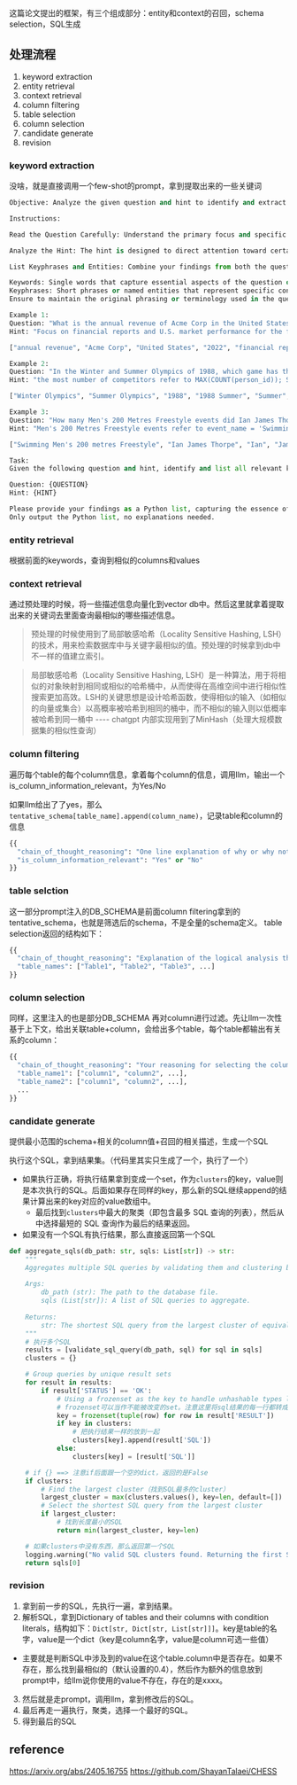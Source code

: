 这篇论文提出的框架，有三个组成部分：entity和context的召回，schema selection，SQL生成

## 处理流程
1. keyword extraction
2. entity retrieval
3. context retrieval
4. column filtering
5. table selection
6. column selection
7. candidate generate
8. revision

### keyword extraction
没啥，就是直接调用一个few-shot的prompt，拿到提取出来的一些关键词
```python
Objective: Analyze the given question and hint to identify and extract keywords, keyphrases, and named entities. These elements are crucial for understanding the core components of the inquiry and the guidance provided. This process involves recognizing and isolating significant terms and phrases that could be instrumental in formulating searches or queries related to the posed question.

Instructions:

Read the Question Carefully: Understand the primary focus and specific details of the question. Look for any named entities (such as organizations, locations, etc.), technical terms, and other phrases that encapsulate important aspects of the inquiry.

Analyze the Hint: The hint is designed to direct attention toward certain elements relevant to answering the question. Extract any keywords, phrases, or named entities that could provide further clarity or direction in formulating an answer.

List Keyphrases and Entities: Combine your findings from both the question and the hint into a single Python list. This list should contain:

Keywords: Single words that capture essential aspects of the question or hint.
Keyphrases: Short phrases or named entities that represent specific concepts, locations, organizations, or other significant details.
Ensure to maintain the original phrasing or terminology used in the question and hint.

Example 1:
Question: "What is the annual revenue of Acme Corp in the United States for 2022?"
Hint: "Focus on financial reports and U.S. market performance for the fiscal year 2022."

["annual revenue", "Acme Corp", "United States", "2022", "financial reports", "U.S. market performance", "fiscal year"]

Example 2:
Question: "In the Winter and Summer Olympics of 1988, which game has the most number of competitors? Find the difference of the number of competitors between the two games."
Hint: "the most number of competitors refer to MAX(COUNT(person_id)); SUBTRACT(COUNT(person_id where games_name = '1988 Summer'), COUNT(person_id where games_name = '1988 Winter'));"

["Winter Olympics", "Summer Olympics", "1988", "1988 Summer", "Summer", "1988 Winter", "Winter", "number of competitors", "difference", "MAX(COUNT(person_id))", "games_name", "person_id"]

Example 3:
Question: "How many Men's 200 Metres Freestyle events did Ian James Thorpe compete in?"
Hint: "Men's 200 Metres Freestyle events refer to event_name = 'Swimming Men''s 200 metres Freestyle'; events compete in refers to event_id;"

["Swimming Men's 200 metres Freestyle", "Ian James Thorpe", "Ian", "James", "Thorpe", "compete in", "event_name", "event_id"]

Task:
Given the following question and hint, identify and list all relevant keywords, keyphrases, and named entities.

Question: {QUESTION}
Hint: {HINT}

Please provide your findings as a Python list, capturing the essence of both the question and hint through the identified terms and phrases. 
Only output the Python list, no explanations needed. 

```
### entity retrieval
根据前面的keywords，查询到相似的columns和values

### context retrieval
通过预处理的时候，将一些描述信息向量化到vector db中。然后这里就拿着提取出来的关键词去里面查询最相似的哪些描述信息。

> 预处理的时候使用到了局部敏感哈希（Locality Sensitive Hashing, LSH）的技术，用来检索数据库中与关键字最相似的值。预处理的时候拿到db中不一样的值建立索引。

> 局部敏感哈希（Locality Sensitive Hashing, LSH）是一种算法，用于将相似的对象映射到相同或相似的哈希桶中，从而使得在高维空间中进行相似性搜索更加高效。LSH的关键思想是设计哈希函数，使得相似的输入（如相似的向量或集合）以高概率被哈希到相同的桶中，而不相似的输入则以低概率被哈希到同一桶中 ---- chatgpt
> 内部实现用到了MinHash（处理大规模数据集的相似性查询）


### column filtering
遍历每个table的每个column信息，拿着每个column的信息，调用llm，输出一个is_column_information_relevant，为Yes/No

如果llm给出了了yes，那么`tentative_schema[table_name].append(column_name)`，记录table和column的信息
```python
{{
  "chain_of_thought_reasoning": "One line explanation of why or why not the column information is relevant to the question and the hint.",
  "is_column_information_relevant": "Yes" or "No"
}}
```

<div></div>

### table selction
这一部分prompt注入的DB_SCHEMA是前面column filtering拿到的tentative_schema，也就是筛选后的schema，不是全量的schema定义。
table selection返回的结构如下：
```python
{{
  "chain_of_thought_reasoning": "Explanation of the logical analysis that led to the selection of the tables.",
  "table_names": ["Table1", "Table2", "Table3", ...]
}}
```

### column selection
同样，这里注入的也是部分DB_SCHEMA
再对column进行过滤。先让llm一次性基于上下文，给出关联table+column，会给出多个table，每个table都输出有关系的column：
```python
{{
  "chain_of_thought_reasoning": "Your reasoning for selecting the columns, be concise and clear.",
  "table_name1": ["column1", "column2", ...],
  "table_name2": ["column1", "column2", ...],
  ...
}}
```

### candidate generate
提供最小范围的schema+相关的column值+召回的相关描述，生成一个SQL

执行这个SQL，拿到结果集。（代码里其实只生成了一个，执行了一个）
- 如果执行正确，将执行结果拿到变成一个set，作为`clusters`的key，value则是本次执行的SQL。后面如果存在同样的key，那么新的SQL继续append的结果计算出来的key对应的value数组中。
	- 最后找到`clusters`中最大的聚类（即包含最多 SQL 查询的列表），然后从中选择最短的 SQL 查询作为最后的结果返回。
- 如果没有一个SQL有执行结果，那么直接返回第一个SQL
```python
def aggregate_sqls(db_path: str, sqls: List[str]) -> str:
    """
    Aggregates multiple SQL queries by validating them and clustering based on result sets.
    
    Args:
        db_path (str): The path to the database file.
        sqls (List[str]): A list of SQL queries to aggregate.
        
    Returns:
        str: The shortest SQL query from the largest cluster of equivalent queries.
    """
    # 执行多个SQL
    results = [validate_sql_query(db_path, sql) for sql in sqls]
    clusters = {}

    # Group queries by unique result sets
    for result in results:
        if result['STATUS'] == 'OK':
            # Using a frozenset as the key to handle unhashable types like lists
            # frozenset可以当作不能被改变的set。注意这里将sql结果的每一行都转成了tuple，set中放的是一个个的tuple，然后这个frozenset可以作为dict的key
            key = frozenset(tuple(row) for row in result['RESULT'])
            if key in clusters:
	            # 把执行结果一样的放到一起
                clusters[key].append(result['SQL'])
            else:
                clusters[key] = [result['SQL']]

	# if {} ==> 注意if后面跟一个空的dict，返回的是False
    if clusters:
        # Find the largest cluster（找到SQL最多的cluster）
        largest_cluster = max(clusters.values(), key=len, default=[])
        # Select the shortest SQL query from the largest cluster
        if largest_cluster:
	        # 找到长度最小的SQL
            return min(largest_cluster, key=len)

	# 如果clusters中没有东西，那么返回第一个SQL
    logging.warning("No valid SQL clusters found. Returning the first SQL query.")
    return sqls[0]

```

### revision
1. 拿到前一步的SQL，先执行一遍，拿到结果。
2. 解析SQL，拿到Dictionary of tables and their columns with condition literals，结构如下：`Dict[str, Dict[str, List[str]]]`。key是table的名字，value是一个dict（key是column名字，value是column可选一些值）
- 主要就是判断SQL中涉及到的value在这个table.column中是否存在。如果不存在，那么找到最相似的（默认设置的0.4），然后作为额外的信息放到prompt中，给llm说你使用的value不存在，存在的是xxxx。

3. 然后就是走prompt，调用llm，拿到修改后的SQL。
4. 最后再走一遍执行，聚类，选择一个最好的SQL。
5. 得到最后的SQL


## reference
https://arxiv.org/abs/2405.16755
https://github.com/ShayanTalaei/CHESS